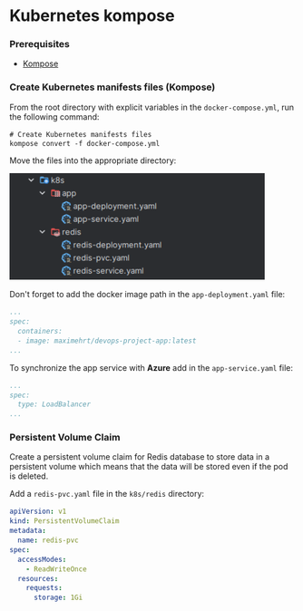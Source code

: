 # Kubernetes kompose
### Prerequisites
- [Kompose](https://kompose.io/installation/)

### Create Kubernetes manifests files (Kompose)
From the root directory with explicit variables in the `docker-compose.yml`, run the following command:
```shell
# Create Kubernetes manifests files
kompose convert -f docker-compose.yml
```
Move the files into the appropriate directory:

<p>
    <img alt="kubernetes" src="k8s_structure.png" width="450"/>
</p>

Don't forget to add the docker image path in the `app-deployment.yaml` file:
```yaml
...
spec:
  containers:
  - image: maximehrt/devops-project-app:latest
...
```
To synchronize the app service with **Azure** add in the `app-service.yaml` file:
```yaml
...
spec:
  type: LoadBalancer
...
```

### Persistent Volume Claim
Create a persistent volume claim for Redis database to store data in a persistent volume which means that the data will be stored even if the pod is deleted.

Add a `redis-pvc.yaml` file in the `k8s/redis` directory:
```yaml
apiVersion: v1
kind: PersistentVolumeClaim
metadata:
  name: redis-pvc
spec:
  accessModes:
    - ReadWriteOnce
  resources:
    requests:
      storage: 1Gi
```